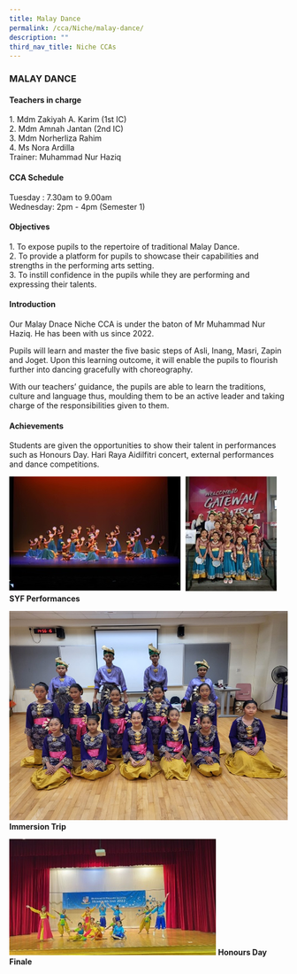 ```yaml
---
title: Malay Dance
permalink: /cca/Niche/malay-dance/
description: ""
third_nav_title: Niche CCAs
---
```

### MALAY DANCE

#### Teachers in charge

1\. Mdm Zakiyah A. Karim (1st IC) <br>
2\. Mdm Amnah Jantan (2nd IC) <br>
3\. Mdm Norherliza Rahim <br>
4\. Ms Nora Ardilla <br>
Trainer: Muhammad Nur Haziq

#### CCA Schedule

Tuesday : 7.30am to 9.00am <br>
Wednesday: 2pm - 4pm (Semester 1) 

#### Objectives

1\. To expose pupils to the repertoire of traditional Malay Dance. <br>
2. To provide a platform for pupils to showcase their capabilities and strengths in the performing arts setting. <br>
3. To instill confidence in the pupils while they are performing and expressing their talents.

#### Introduction

Our Malay Dnace Niche CCA is under the baton of Mr Muhammad Nur Haziq. He has been with us since 2022. 

Pupils will learn and master the five basic steps of Asli, Inang, Masri, Zapin and Joget. Upon this learning outcome, it will enable the pupils to flourish further into dancing gracefully with choreography.

With our teachers’ guidance, the pupils are able to learn the traditions, culture and language thus, moulding them to be an active leader and taking charge of the responsibilities given to them.  
  
	
#### Achievements

Students are given the opportunities to show their talent in performances such as Honours Day. Hari Raya Aidilfitri concert, external performances and dance competitions. 

![](/images/Malay%20Dance%201.jpg)
          **SYF Performances**
					
![](/images/1%20(24).jpg)
          **Immersion Trip**
					
![Honours Day Finale](/images/Malay%20Dance%202.jpg)
                   **Honours Day Finale**